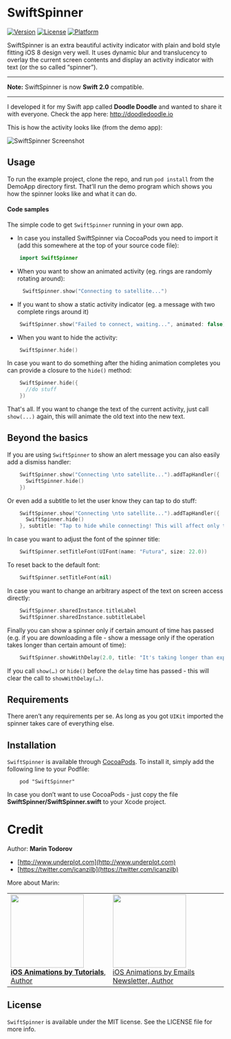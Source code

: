 # SwiftSpinner

[![Version](https://img.shields.io/cocoapods/v/SwiftSpinner.svg?style=flat)](http://cocoadocs.org/docsets/SwiftSpinner)
[![License](https://img.shields.io/cocoapods/l/SwiftSpinner.svg?style=flat)](http://cocoadocs.org/docsets/SwiftSpinner)
[![Platform](https://img.shields.io/cocoapods/p/SwiftSpinner.svg?style=flat)](http://cocoadocs.org/docsets/SwiftSpinner)

SwiftSpinner is an extra beautiful activity indicator with plain and bold style fitting iOS 8 design very well. It uses dynamic blur and translucency to overlay the current screen contents and display an activity indicator with text (or the so called “spinner”).

- - -

**Note:** SwiftSpinner is now **Swift 2.0** compatible.
- - -

I developed it for my Swift app called **Doodle Doodle** and wanted to share it with everyone. Check the app here: http://doodledoodle.io

This is how the activity looks like (from the demo app):

![SwiftSpinner Screenshot](https://raw.githubusercontent.com/icanzilb/SwiftSpinner/master/etc/spinner-preview.gif)

## Usage

To run the example project, clone the repo, and run `pod install` from the DemoApp directory first. That’ll run the demo program which shows you how the spinner looks like and what it can do. 

#### Code samples

The simple code to get `SwiftSpinner` running in your own app.

 * In case you installed SwiftSpinner via CocoaPods you need to import it (add this somewhere at the top of your source code file):

```swift
    import SwiftSpinner
```

 * When you want to show an animated activity (eg. rings are randomly rotating around):

```swift
     SwiftSpinner.show("Connecting to satellite...")
```

 * If you want to show a static activity indicator (eg. a message with two complete rings around it)

```swift
    SwiftSpinner.show("Failed to connect, waiting...", animated: false)
```

 * When you want to hide the activity:

```swift
    SwiftSpinner.hide()
```

In case you want to do something after the hiding animation completes you can provide a closure to the `hide()` method:

```swift
    SwiftSpinner.hide({
      //do stuff
    })
```


That's all. If you want to change the text of the current activity, just call `show(...)` again, this will animate the old text into the new text.

## Beyond the basics 

If you are using `SwiftSpinner` to show an alert message you can also easily add a dismiss handler:

```swift
    SwiftSpinner.show("Connecting \nto satellite...").addTapHandler({
      SwiftSpinner.hide()
    })
```

Or even add a subtitle to let the user know they can tap to do stuff:

```swift
    SwiftSpinner.show("Connecting \nto satellite...").addTapHandler({
      SwiftSpinner.hide()
    }, subtitle: "Tap to hide while connecting! This will affect only the current operation.")
```

In case you want to adjust the font of the spinner title:

```swift
    SwiftSpinner.setTitleFont(UIFont(name: "Futura", size: 22.0))
```

To reset back to the default font:

```swift
    SwiftSpinner.setTitleFont(nil)
```

In case you want to change an arbitrary aspect of the text on screen access directly:

```swift
    SwiftSpinner.sharedInstance.titleLabel
    SwiftSpinner.sharedInstance.subtitleLabel
```

Finally you can show a spinner only if certain amount of time has passed (e.g. if you are downloading a file - show a message only if the operation takes longer than certain amount of time):

```swift
    SwiftSpinner.showWithDelay(2.0, title: "It's taking longer than expected")
```

If you call `show(…)` or `hide()` before the `delay` time has passed - this will clear the call to `showWithDelay(…)`.

## Requirements

There aren’t any requirements per se. As long as you got `UIKit` imported the spinner takes care of everything else.

## Installation

`SwiftSpinner` is available through [CocoaPods](http://cocoapods.org). To install
it, simply add the following line to your Podfile:

```
    pod "SwiftSpinner"
```

In case you don’t want to use CocoaPods - just copy the file **SwiftSpinner/SwiftSpinner.swift** to your Xcode project.

Credit
========

Author: **Marin Todorov**

* [http://www.underplot.com](http://www.underplot.com)
* [https://twitter.com/icanzilb](https://twitter.com/icanzilb)

More about Marin:

<table>
<tr>
<td>
<a href="http://www.ios-animations-by-tutorials.com/"><img src="http://www.underplot.com/images/thumbs/iat.jpg" width="170"><br>
<b>iOS Animations by Tutorials</b>, Author</a>
</td>
<td>
<a href="http://www.ios-animations-by-emails.com/"><img src="http://www.underplot.com/images/thumbs/ios-animations-by-emails.jpg" width="170"><br>
iOS Animations by Emails Newsletter, Author</a>
</td>
</tr>
</table>

## License

`SwiftSpinner` is available under the MIT license. See the LICENSE file for more info.

